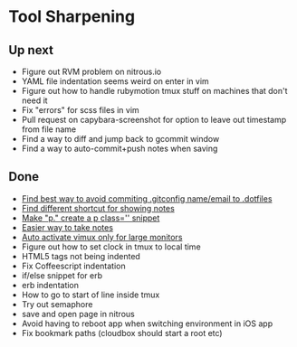 # Tool Sharpening

## Up next

- Figure out RVM problem on nitrous.io
- YAML file indentation seems weird on enter in vim
- Figure out how to handle rubymotion tmux stuff on machines that don't
  need it
- Fix "errors" for scss files in vim
- Pull request on capybara-screenshot for option to leave out timestamp
  from file name
- Find a way to diff and jump back to gcommit window
- Find a way to auto-commit+push notes when saving

## Done

- [Find best way to avoid commiting .gitconfig name/email to .dotfiles](https://github.com/balvig/.dotfiles/commit/1e9aa92f5f7a64134f50761aba38ae8bae81b34e)
- [Find different shortcut for showing notes](https://github.com/balvig/.dotfiles/commit/06a0ece3857e68136b2c578659ee7a8b53df5906)
- [Make "p." create a p class='' snippet](https://github.com/balvig/.dotfiles/commit/2ca5f8ecce9891fb26768f9f7977fb0ca1f55587)
- [Easier way to take notes](https://github.com/balvig/.dotfiles/commit/a6251ab171a1a21c9bdac34c658f0d98a2ad8dbf)
- [Auto activate vimux only for large monitors](https://github.com/balvig/.dotfiles/commit/8de036158c2d378062907672d4d62d3fd17764ac)
- Figure out how to set clock in tmux to local time
- HTML5 tags not being indented
- Fix Coffeescript indentation
- if/else snippet for erb
- erb indentation
- How to go to start of line inside tmux
- Try out semaphore
- save and open page in nitrous
- Avoid having to reboot app when switching environment in iOS app
- Fix bookmark paths (cloudbox should start a root etc)
